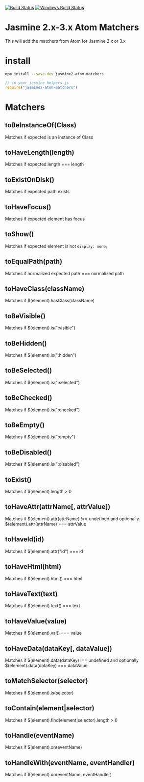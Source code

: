 [![Build Status](https://travis-ci.org/UziTech/jasmine2-atom-matchers.png)](https://travis-ci.org/UziTech/jasmine2-atom-matchers)
[![Windows Build Status](https://ci.appveyor.com/api/projects/status/p95mwqblfyjd8qmf?svg=true)](https://ci.appveyor.com/project/UziTech/jasmine2-atom-matchers)

# Jasmine 2.x-3.x Atom Matchers

This will add the matchers from Atom for Jasmine 2.x or 3.x

# install

```sh
npm install --save-dev jasmine2-atom-matchers
```

```js
// in your jasmine helpers.js
require("jasmine2-atom-matchers")
```

# Matchers

## toBeInstanceOf(Class)

Matches if expected is an instance of Class

## toHaveLength(length)

Matches if expected.length === length

## toExistOnDisk()

Matches if expected path exists

## toHaveFocus()

Matches if expected element has focus

## toShow()

Matches if expected element is not `display: none;`

## toEqualPath(path)

Matches if normalized expected path === normalized path

## toHaveClass(className)

Matches if $(element).hasClass(className)

## toBeVisible()

Matches if $(element).is(":visible")

## toBeHidden()

Matches if $(element).is(":hidden")

## toBeSelected()

Matches if $(element).is(":selected")

## toBeChecked()

Matches if $(element).is(":checked")

## toBeEmpty()

Matches if $(element).is(":empty")

## toBeDisabled()

Matches if $(element).is(":disabled")

## toExist()

Matches if $(element).length > 0

## toHaveAttr(attrName[, attrValue])

Matches if $(element).attr(attrName) !== undefined and optionally $(element).attr(attrName) === attrValue

## toHaveId(id)

Matches if $(element).attr("id") === id

## toHaveHtml(html)

Matches if $(element).html() === html

## toHaveText(text)

Matches if $(element).text() === text

## toHaveValue(value)

Matches if $(element).val() === value

## toHaveData(dataKey[, dataValue])

Matches if $(element).data(dataKey) !== undefined and optionally $(element).data(dataKey) === dataValue

## toMatchSelector(selector)

Matches if $(element).is(selector)

## toContain(element|selector)

Matches if $(element).find(element|selector).length > 0

## toHandle(eventName)

Matches if $(element).on(eventName)

## toHandleWith(eventName, eventHandler)

Matches if $(element).on(eventName, eventHandler)
